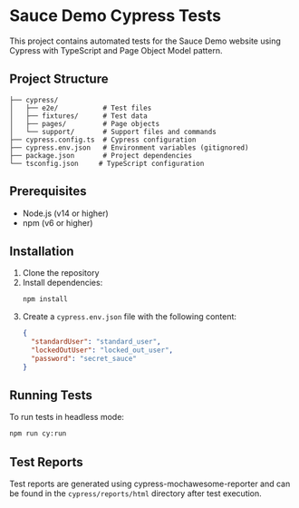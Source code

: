 # Sauce Demo Cypress Tests

This project contains automated tests for the Sauce Demo website using Cypress with TypeScript and Page Object Model pattern.

## Project Structure

```
├── cypress/
│   ├── e2e/           # Test files
│   ├── fixtures/      # Test data
│   ├── pages/         # Page objects
│   └── support/       # Support files and commands
├── cypress.config.ts  # Cypress configuration
├── cypress.env.json   # Environment variables (gitignored)
├── package.json       # Project dependencies
└── tsconfig.json     # TypeScript configuration
```

## Prerequisites

- Node.js (v14 or higher)
- npm (v6 or higher)

## Installation

1. Clone the repository
2. Install dependencies:
   ```bash
   npm install
   ```
3. Create a `cypress.env.json` file with the following content:
   ```json
   {
     "standardUser": "standard_user",
     "lockedOutUser": "locked_out_user",
     "password": "secret_sauce"
   }
   ```

## Running Tests

To run tests in headless mode:
```bash
npm run cy:run
```

## Test Reports

Test reports are generated using cypress-mochawesome-reporter and can be found in the `cypress/reports/html` directory after test execution. 